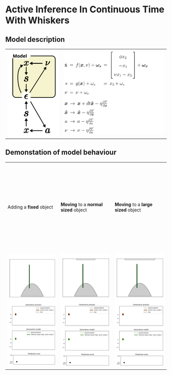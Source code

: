 
# Active Inference In Continuous Time With Whiskers

## Model description
<table>
<tr>
<td>
<img src="pics/model.svg" width="100%"/>
</td>
<td>
<img src="pics/description_gm.svg" width="1200em"/>
</td>
</tr>
</table>

## Demonstation of model behaviour
<table>
  <tr style="height:20em">
    <td>Adding a <b>fixed</b> object</td>
    <td><b>Moving</b> to a <b>normal sized</b> object</td>
    <td><b>Moving</b> to a <b>large sized</b> object</td>
  </tr>
  <tr>
<td><img src="pics/still.gif" width="100%"/>
    </td>
    <td><img src="pics/normal.gif" width="100%"/>
    </td>
    <td><img src="pics/large.gif" width="100%"/>
    </td>
  </tr>
</table>
